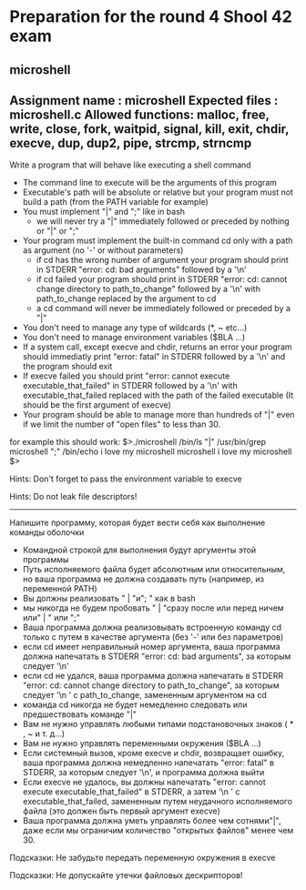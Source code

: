 # Preparation for the round 4 Shool 42 exam
## microshell
Assignment name  : microshell
Expected files   : microshell.c
Allowed functions: malloc, free, write, close, fork, waitpid, signal,
 kill, exit, chdir, execve, dup, dup2, pipe, strcmp, strncmp
--------------------------------------------------------------------------------------

Write a program that will behave like executing a shell command
- The command line to execute will be the arguments of this program
- Executable's path will be absolute or relative but your program 
must not build a path (from the PATH variable for example)
- You must implement "|" and ";" like in bash
	- we will never try a "|" immediately followed or preceded by
	 nothing or "|" or ";"
- Your program must implement the built-in command cd only with a
 path as argument (no '-' or without parameters)
	- if cd has the wrong number of argument your program should
	 print in STDERR "error: cd: bad arguments" followed by a '\n'
	- if cd failed your program should print in STDERR "error: cd:
	 cannot change directory to path_to_change" followed by a '\n'
	  with path_to_change replaced by the argument to cd
	- a cd command will never be immediately followed or preceded 
	by a "|"
- You don't need to manage any type of wildcards (*, ~ etc...)
- You don't need to manage environment variables ($BLA ...)
- If a system call, except execve and chdir, returns an error your 
program should immediatly print "error: fatal" in STDERR followed 
by a '\n' and the program should exit
- If execve failed you should print "error: cannot execute 
executable_that_failed" in STDERR followed by a '\n' with 
executable_that_failed replaced with the path of the failed 
executable (It should be the first argument of execve)
- Your program should be able to manage more than hundreds of 
"|" even if we limit the number of "open files" to less than 30.

for example this should work:
$>./microshell /bin/ls "|" /usr/bin/grep microshell ";" /bin/echo i love my microshell
microshell
i love my microshell
$>

Hints:
Don't forget to pass the environment variable to execve

Hints:
Do not leak file descriptors!
_____________________________________________________________________________________________________________________________

Напишите программу, которая будет вести себя как выполнение команды оболочки
- Командной строкой для выполнения будут аргументы этой программы
- Путь исполняемого файла будет абсолютным или относительным, но ваша программа не должна создавать путь (например, из переменной PATH)
- Вы должны реализовать " | "и"; " как в bash
- мы никогда не будем пробовать " | "сразу после или перед ничем или" | " или ";"
- Ваша программа должна реализовывать встроенную команду cd только с путем в качестве аргумента (без '-' или без параметров)
- если cd имеет неправильный номер аргумента, ваша программа должна напечатать в STDERR "error: cd: bad arguments", за которым следует '\n'
- если cd не удался, ваша программа должна напечатать в STDERR "error: cd: cannot change directory to path_to_change", за которым следует '\n ' с path_to_change, замененным аргументом на cd
- команда cd никогда не будет немедленно следовать или предшествовать команде "|"
- Вам не нужно управлять любыми типами подстановочных знаков ( * , ~ и т. д...)
- Вам не нужно управлять переменными окружения ($BLA ...)
- Если системный вызов, кроме execve и chdir, возвращает ошибку, ваша программа должна немедленно напечатать "error: fatal" в STDERR, за которым следует '\n', и программа должна выйти
- Если execve не удалось, вы должны напечатать "error: cannot execute executable_that_failed" в STDERR, а затем '\n ' с executable_that_failed, замененным путем неудачного исполняемого файла (это должен быть первый аргумент execve)
- Ваша программа должна уметь управлять более чем сотнями"|", даже если мы ограничим количество "открытых файлов" менее чем 30.

Подсказки:
Не забудьте передать переменную окружения в execve

Подсказки:
Не допускайте утечки файловых дескрипторов!
